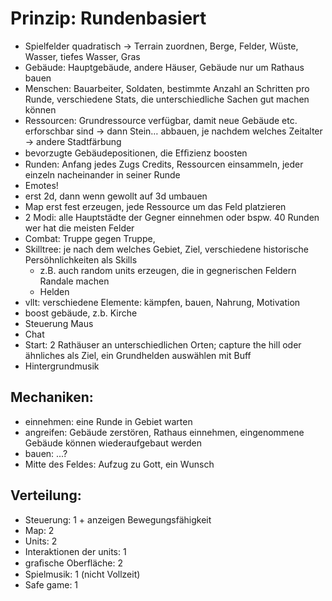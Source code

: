 # Prinzip: Rundenbasiert

- Spielfelder quadratisch -> Terrain zuordnen, Berge, Felder, Wüste, Wasser, tiefes Wasser, Gras
- Gebäude: Hauptgebäude, andere Häuser, Gebäude nur um Rathaus bauen
- Menschen: Bauarbeiter, Soldaten, bestimmte Anzahl an Schritten pro Runde, verschiedene Stats, die unterschiedliche Sachen gut machen können
- Ressourcen: Grundressource verfügbar, damit neue Gebäude etc. erforschbar sind -> dann Stein… abbauen, je nachdem welches Zeitalter -> andere Stadtfärbung
- bevorzugte Gebäudepositionen, die Efﬁzienz boosten
- Runden: Anfang jedes Zugs Credits, Ressourcen einsammeln, jeder einzeln nacheinander in seiner Runde
- Emotes!
- erst 2d, dann wenn gewollt auf 3d umbauen
- Map erst fest erzeugen, jede Ressource um das Feld platzieren
- 2 Modi: alle Hauptstädte der Gegner einnehmen oder bspw. 40 Runden wer hat die meisten Felder
- Combat: Truppe gegen Truppe,
- Skilltree: je nach dem welches Gebiet, Ziel, verschiedene historische Persöhnlichkeiten als Skills
    - z.B. auch random units erzeugen, die in gegnerischen Feldern Randale machen
    - Helden
- vllt: verschiedene Elemente: kämpfen, bauen, Nahrung, Motivation
- boost gebäude, z.b. Kirche
- Steuerung Maus
- Chat
- Start: 2 Rathäuser an unterschiedlichen Orten; capture the hill oder ähnliches als Ziel, ein Grundhelden auswählen mit Buff
- Hintergrundmusik

## Mechaniken:
- einnehmen: eine Runde in Gebiet warten
- angreifen: Gebäude zerstören, Rathaus einnehmen, eingenommene Gebäude können wiederaufgebaut werden
- bauen: ...?
- Mitte des Feldes: Aufzug zu Gott, ein Wunsch

## Verteilung:
- Steuerung: 1 + anzeigen Bewegungsfähigkeit
- Map: 2
- Units: 2
- Interaktionen der units: 1
- graﬁsche Oberfläche: 2
- Spielmusik: 1 (nicht Vollzeit)
- Safe game: 1
